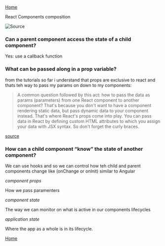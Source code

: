 [Home](https://401repo.github.io/401RN/README)

React Components composition

![Source](https://cdn-media-1.freecodecamp.org/images/1*_drMYY_IEgboMS4RhvC-lQ.png)

### Can a parent component access the state of a child component?

Yes: use a callback function

### What can be passed along in a prop variable?

from the tutorials so far i understand that props are exclusive to react and thats teh way to pass my params on down to my components:

> A common question followed by this act: how to pass the data as params (parameters) from one React component to another component? That's because you don't want to have a component rendering static data, but pass dynamic data to your component instead. That's where React's props come into play. You can pass data in React by defining custom HTML attributes to which you assign your data with JSX syntax. So don't forget the curly braces.

[source](https://www.robinwieruch.de/react-pass-props-to-component)

### How can a child component “know” the state of another component?

We can use hooks and so we can control how teh child and parent components change like (onChange or onInit) similar to Angular 

*component props*

How we pass paramenters

*component state*

The way we can monitor on what is active in our components lifecycles

*application state*

Where the app as a whole is in its lifecycle.

[Home](https://401repo.github.io/401RN/README)
